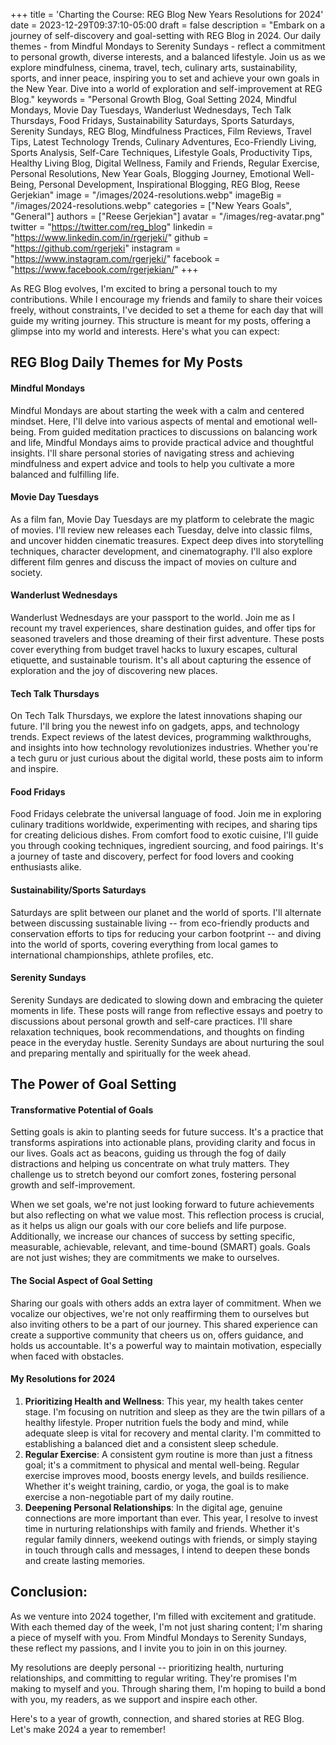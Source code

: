 +++
title = 'Charting the Course: REG Blog New Years Resolutions for 2024'
date = 2023-12-29T09:37:10-05:00
draft = false
description = "Embark on a journey of self-discovery and goal-setting with REG Blog in 2024. Our daily themes - from Mindful Mondays to Serenity Sundays - reflect a commitment to personal growth, diverse interests, and a balanced lifestyle. Join us as we explore mindfulness, cinema, travel, tech, culinary arts, sustainability, sports, and inner peace, inspiring you to set and achieve your own goals in the New Year. Dive into a world of exploration and self-improvement at REG Blog."
keywords = "Personal Growth Blog, Goal Setting 2024, Mindful Mondays, Movie Day Tuesdays, Wanderlust Wednesdays, Tech Talk Thursdays, Food Fridays, Sustainability Saturdays, Sports Saturdays, Serenity Sundays, REG Blog, Mindfulness Practices, Film Reviews, Travel Tips, Latest Technology Trends, Culinary Adventures, Eco-Friendly Living, Sports Analysis, Self-Care Techniques, Lifestyle Goals, Productivity Tips, Healthy Living Blog, Digital Wellness, Family and Friends, Regular Exercise, Personal Resolutions, New Year Goals, Blogging Journey, Emotional Well-Being, Personal Development, Inspirational Blogging, REG Blog, Reese Gerjekian"
image = "/images/2024-resolutions.webp"
imageBig = "/images/2024-resolutions.webp"
categories = ["New Years Goals", "General"]
authors = ["Reese Gerjekian"]
avatar = "/images/reg-avatar.png"
twitter = "https://twitter.com/reg_blog"
linkedin = "https://www.linkedin.com/in/rgerjeki/"
github = "https://github.com/rgerjeki"
instagram = "https://www.instagram.com/rgerjeki/"
facebook = "https://www.facebook.com/rgerjekian/"
+++

As REG Blog evolves, I'm excited to bring a personal touch to my contributions. While I encourage my friends and family to share their voices freely, without constraints, I've decided to set a theme for each day that will guide my writing journey. This structure is meant for my posts, offering a glimpse into my world and interests. Here's what you can expect:

REG Blog Daily Themes for My Posts
----------------------------------

#### Mindful Mondays

Mindful Mondays are about starting the week with a calm and centered mindset. Here, I'll delve into various aspects of mental and emotional well-being. From guided meditation practices to discussions on balancing work and life, Mindful Mondays aims to provide practical advice and thoughtful insights. I'll share personal stories of navigating stress and achieving mindfulness and expert advice and tools to help you cultivate a more balanced and fulfilling life.

#### Movie Day Tuesdays

As a film fan, Movie Day Tuesdays are my platform to celebrate the magic of movies. I'll review new releases each Tuesday, delve into classic films, and uncover hidden cinematic treasures. Expect deep dives into storytelling techniques, character development, and cinematography. I'll also explore different film genres and discuss the impact of movies on culture and society.

#### Wanderlust Wednesdays

Wanderlust Wednesdays are your passport to the world. Join me as I recount my travel experiences, share destination guides, and offer tips for seasoned travelers and those dreaming of their first adventure. These posts cover everything from budget travel hacks to luxury escapes, cultural etiquette, and sustainable tourism. It's all about capturing the essence of exploration and the joy of discovering new places.

#### Tech Talk Thursdays

On Tech Talk Thursdays, we explore the latest innovations shaping our future. I'll bring you the newest info on gadgets, apps, and technology trends. Expect reviews of the latest devices, programming walkthroughs, and insights into how technology revolutionizes industries. Whether you're a tech guru or just curious about the digital world, these posts aim to inform and inspire.

#### Food Fridays

Food Fridays celebrate the universal language of food. Join me in exploring culinary traditions worldwide, experimenting with recipes, and sharing tips for creating delicious dishes. From comfort food to exotic cuisine, I'll guide you through cooking techniques, ingredient sourcing, and food pairings. It's a journey of taste and discovery, perfect for food lovers and cooking enthusiasts alike.

#### Sustainability/Sports Saturdays

Saturdays are split between our planet and the world of sports. I'll alternate between discussing sustainable living -- from eco-friendly products and conservation efforts to tips for reducing your carbon footprint -- and diving into the world of sports, covering everything from local games to international championships, athlete profiles, etc.

#### Serenity Sundays

Serenity Sundays are dedicated to slowing down and embracing the quieter moments in life. These posts will range from reflective essays and poetry to discussions about personal growth and self-care practices. I'll share relaxation techniques, book recommendations, and thoughts on finding peace in the everyday hustle. Serenity Sundays are about nurturing the soul and preparing mentally and spiritually for the week ahead.

The Power of Goal Setting
-------------------------

#### Transformative Potential of Goals

Setting goals is akin to planting seeds for future success. It's a practice that transforms aspirations into actionable plans, providing clarity and focus in our lives. Goals act as beacons, guiding us through the fog of daily distractions and helping us concentrate on what truly matters. They challenge us to stretch beyond our comfort zones, fostering personal growth and self-improvement.

When we set goals, we're not just looking forward to future achievements but also reflecting on what we value most. This reflection process is crucial, as it helps us align our goals with our core beliefs and life purpose. Additionally, we increase our chances of success by setting specific, measurable, achievable, relevant, and time-bound (SMART) goals. Goals are not just wishes; they are commitments we make to ourselves.

#### The Social Aspect of Goal Setting

Sharing our goals with others adds an extra layer of commitment. When we vocalize our objectives, we're not only reaffirming them to ourselves but also inviting others to be a part of our journey. This shared experience can create a supportive community that cheers us on, offers guidance, and holds us accountable. It's a powerful way to maintain motivation, especially when faced with obstacles.

#### My Resolutions for 2024

1.  **Prioritizing Health and Wellness**: This year, my health takes center stage. I'm focusing on nutrition and sleep as they are the twin pillars of a healthy lifestyle. Proper nutrition fuels the body and mind, while adequate sleep is vital for recovery and mental clarity. I'm committed to establishing a balanced diet and a consistent sleep schedule.
2.  **Regular Exercise**: A consistent gym routine is more than just a fitness goal; it's a commitment to physical and mental well-being. Regular exercise improves mood, boosts energy levels, and builds resilience. Whether it's weight training, cardio, or yoga, the goal is to make exercise a non-negotiable part of my daily routine.
3.  **Deepening Personal Relationships**: In the digital age, genuine connections are more important than ever. This year, I resolve to invest time in nurturing relationships with family and friends. Whether it's regular family dinners, weekend outings with friends, or simply staying in touch through calls and messages, I intend to deepen these bonds and create lasting memories.

Conclusion:
-----------

As we venture into 2024 together, I'm filled with excitement and gratitude. With each themed day of the week, I'm not just sharing content; I'm sharing a piece of myself with you. From Mindful Mondays to Serenity Sundays, these reflect my passions, and I invite you to join in on this journey.

My resolutions are deeply personal -- prioritizing health, nurturing relationships, and committing to regular writing. They're promises I'm making to myself and you. Through sharing them, I'm hoping to build a bond with you, my readers, as we support and inspire each other.

Here's to a year of growth, connection, and shared stories at REG Blog. Let's make 2024 a year to remember!